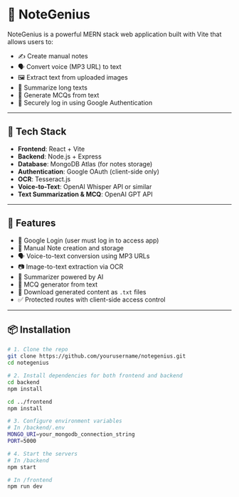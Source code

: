 # 🧠 NoteGenius

NoteGenius is a powerful MERN stack web application built with Vite that allows users to:
- ✍️ Create manual notes
- 🗣 Convert voice (MP3 URL) to text
- 🖼 Extract text from uploaded images
- 📄 Summarize long texts
- 🧪 Generate MCQs from text
- 🔐 Securely log in using Google Authentication

---

## 🔧 Tech Stack

- **Frontend**: React + Vite
- **Backend**: Node.js + Express
- **Database**: MongoDB Atlas (for notes storage)
- **Authentication**: Google OAuth (client-side only)
- **OCR**: Tesseract.js
- **Voice-to-Text**: OpenAI Whisper API or similar
- **Text Summarization & MCQ**: OpenAI GPT API

---

## 🚀 Features

- 🔐 Google Login (user must log in to access app)
- 📝 Manual Note creation and storage
- 🗣 Voice-to-text conversion using MP3 URLs
- 📷 Image-to-text extraction via OCR
- 🧠 Summarizer powered by AI
- 🎯 MCQ generator from text
- 📄 Download generated content as `.txt` files
- ✅ Protected routes with client-side access control

---

## 📦 Installation

```bash
# 1. Clone the repo
git clone https://github.com/yourusername/notegenius.git
cd notegenius

# 2. Install dependencies for both frontend and backend
cd backend
npm install

cd ../frontend
npm install

# 3. Configure environment variables
# In /backend/.env
MONGO_URI=your_mongodb_connection_string
PORT=5000

# 4. Start the servers
# In /backend
npm start

# In /frontend
npm run dev
